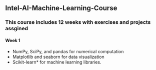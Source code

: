 ## Intel-AI-Machine-Learning-Course
### This course includes 12 weeks with exercises and projects assgined
#### Week 1
- NumPy, SciPy, and pandas for numerical computation
- Matplotlib and seaborn for data visualization
- Scikit-learn* for machine learning libraries.
